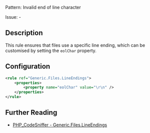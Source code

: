 Pattern: Invalid end of line character

Issue: -

## Description

This rule ensures that files use a specific line ending, which can be customised by setting the `eolChar` property.

## Configuration

```xml
<rule ref="Generic.Files.LineEndings">
    <properties>
        <property name="eolChar" value="\r\n" />
    </properties>
</rule>
```

## Further Reading

* [PHP_CodeSniffer - Generic.Files.LineEndings](https://github.com/squizlabs/PHP_CodeSniffer/blob/master/src/Standards/Generic/Sniffs/Files/LineEndingsSniff.php)